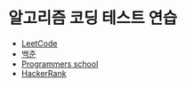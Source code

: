 # 알고리즘 코딩 테스트 연습

- [LeetCode](src/leetcode)
- [백준](src/baekjoon)
- [Programmers school](src/programmers)
- [HackerRank](src/hackerrank)